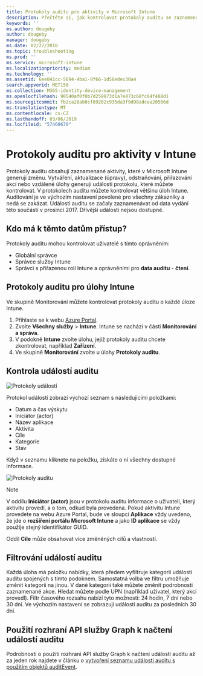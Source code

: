 ```yaml
---
title: Protokoly auditu pro aktivity v Microsoft Intune
description: Přečtěte si, jak kontrolovat protokoly auditu se zaznamenanými aktivitami Microsoft Intune.
keywords: ''
ms.author: dougeby
author: dougeby
manager: dougeby
ms.date: 02/27/2018
ms.topic: troubleshooting
ms.prod: ''
ms.service: microsoft-intune
ms.localizationpriority: medium
ms.technology: ''
ms.assetid: 6ee841cc-5694-4ba1-8f66-1d58edec30a4
search.appverid: MET150
ms.collection: M365-identity-device-management
ms.openlocfilehash: 98540af0f0b7d259973d1a7e873c68fc64f488d1
ms.sourcegitcommit: fb2ca28ab0cf89202c935da3f9d98adcea20566d
ms.translationtype: MT
ms.contentlocale: cs-CZ
ms.lasthandoff: 03/06/2019
ms.locfileid: "57460670"
---
```

# <a name="audit-logs-for-intune-activities"></a>Protokoly auditu pro aktivity v Intune
Protokoly auditu obsahují zaznamenané aktivity, které v Microsoft Intune generují změnu. Vytváření, aktualizace (úpravy), odstraňování, přiřazování akcí nebo vzdálené úlohy generují události protokolu, které můžete kontrolovat. V protokolech auditu můžete kontrolovat většinu úloh Intune. Auditování je ve výchozím nastavení povolené pro všechny zákazníky a nedá se zakázat. Události auditu se začaly zaznamenávat od data vydání této součásti v prosinci 2017. Dřívější události nejsou dostupné.

## <a name="who-can-access-the-data"></a>Kdo má k těmto datům přístup?
Protokoly auditu mohou kontrolovat uživatelé s tímto oprávněním:
- Globální správce
- Správce služby Intune
- Správci s přiřazenou rolí Intune a oprávněními pro **data auditu** - **čtení**.

## <a name="audit-logs-for-intune-workloads"></a>Protokoly auditu pro úlohy Intune
Ve skupině Monitorování můžete kontrolovat protokoly auditu o každé úloze Intune.  
1. Přihlaste se k webu [Azure Portal](https://portal.azure.com).
2. Zvolte **Všechny služby** > **Intune**. Intune se nachází v části **Monitorování a správa**.
3. V podokně **Intune** zvolte úlohu, jejíž protokoly auditu chcete zkontrolovat, například **Zařízení**.
4. Ve skupině **Monitorování** zvolte u úlohy **Protokoly auditu**.

## <a name="review-audit-events"></a>Kontrola událostí auditu
![Protokoly událostí](./media/monitor-audit-logs.png "Protokoly událostí")

Protokol událostí zobrazí výchozí seznam s následujícími položkami:    

- Datum a čas výskytu
- Iniciátor (actor)
- Název aplikace
- Aktivita
- Cíle
- Kategorie
- Stav

Když v seznamu kliknete na položku, získáte o ní všechny dostupné informace.

![Protokoly auditu](./media/monitor-audit-log-detail.png "Protokoly auditu")

> [!Note]    
> V oddílu **Iniciátor (actor)** jsou v protokolu auditu informace o uživateli, který aktivitu provedl, a o tom, odkud byla provedena. Pokud aktivitu Intune provedete na webu Azure Portal, bude ve sloupci **Aplikace** vždy uvedeno, že jde o **rozšíření portálu Microsoft Intune** a jako **ID aplikace** se vždy použije stejný identifikátor GUID. 
>    
> Oddíl **Cíle** může obsahovat více změněných cílů a vlastností.  


## <a name="filter-audit-events"></a>Filtrování událostí auditu
Každá úloha má položku nabídky, která předem vyfiltruje kategorii událostí auditu spojených s tímto podoknem. Samostatná volba ve filtru umožňuje změnit kategorii na jinou. V dané kategorii také můžete změnit podrobnosti zaznamenané akce. Hledat můžete podle UPN (například uživatel, který akci provedl). Filtr časového rozsahu nabízí tyto možnosti: 24 hodin, 7 dní nebo 30 dní. Ve výchozím nastavení se zobrazují události auditu za posledních 30 dní.

## <a name="use-graph-api-to-retrieve-audit-events"></a>Použití rozhraní API služby Graph k načtení událostí auditu
Podrobnosti o použití rozhraní API služby Graph k načtení událostí auditu až za jeden rok najdete v článku o [vytvoření seznamu událostí auditu s použitím objektů auditEvent](https://developer.microsoft.com/en-us/graph/docs/api-reference/beta/api/intune_auditing_auditevent_list).
